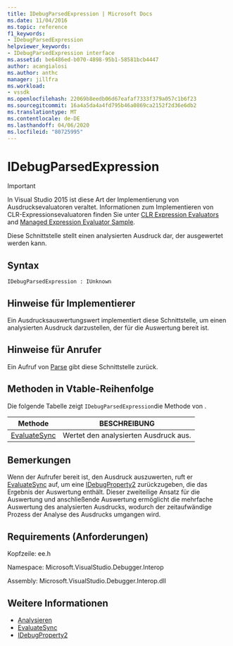 ```yaml
---
title: IDebugParsedExpression | Microsoft Docs
ms.date: 11/04/2016
ms.topic: reference
f1_keywords:
- IDebugParsedExpression
helpviewer_keywords:
- IDebugParsedExpression interface
ms.assetid: be6486ed-b070-4898-95b1-58581bcb4447
author: acangialosi
ms.author: anthc
manager: jillfra
ms.workload:
- vssdk
ms.openlocfilehash: 22069b8eedb06d67eafaf7333f379a057c1b6f23
ms.sourcegitcommit: 16a4a5da4a4fd795b46a0869ca2152f2d36e6db2
ms.translationtype: MT
ms.contentlocale: de-DE
ms.lasthandoff: 04/06/2020
ms.locfileid: "80725995"
---
```

# <a name="idebugparsedexpression"></a>IDebugParsedExpression
> [!IMPORTANT]
> In Visual Studio 2015 ist diese Art der Implementierung von Ausdrucksevaluatoren veraltet. Informationen zum Implementieren von CLR-Expressionsevaluatoren finden Sie unter [CLR Expression Evaluators](https://github.com/Microsoft/ConcordExtensibilitySamples/wiki/CLR-Expression-Evaluators) and [Managed Expression Evaluator Sample](https://github.com/Microsoft/ConcordExtensibilitySamples/wiki/Managed-Expression-Evaluator-Sample).

 Diese Schnittstelle stellt einen analysierten Ausdruck dar, der ausgewertet werden kann.

## <a name="syntax"></a>Syntax

```
IDebugParsedExpression : IUnknown
```

## <a name="notes-for-implementers"></a>Hinweise für Implementierer
 Ein Ausdrucksauswertungswert implementiert diese Schnittstelle, um einen analysierten Ausdruck darzustellen, der für die Auswertung bereit ist.

## <a name="notes-for-callers"></a>Hinweise für Anrufer
 Ein Aufruf von [Parse](../../../extensibility/debugger/reference/idebugexpressionevaluator-parse.md) gibt diese Schnittstelle zurück.

## <a name="methods-in-vtable-order"></a>Methoden in Vtable-Reihenfolge
 Die folgende Tabelle zeigt `IDebugParsedExpression`die Methode von .

|Methode|BESCHREIBUNG|
|------------|-----------------|
|[EvaluateSync](../../../extensibility/debugger/reference/idebugparsedexpression-evaluatesync.md)|Wertet den analysierten Ausdruck aus.|

## <a name="remarks"></a>Bemerkungen
 Wenn der Aufrufer bereit ist, den Ausdruck auszuwerten, ruft er [EvaluateSync](../../../extensibility/debugger/reference/idebugparsedexpression-evaluatesync.md) auf, um eine [IDebugProperty2](../../../extensibility/debugger/reference/idebugproperty2.md) zurückzugeben, die das Ergebnis der Auswertung enthält. Dieser zweiteilige Ansatz für die Auswertung und anschließende Auswertung ermöglicht die mehrfache Auswertung des analysierten Ausdrucks, wodurch der zeitaufwändige Prozess der Analyse des Ausdrucks umgangen wird.

## <a name="requirements"></a>Requirements (Anforderungen)
 Kopfzeile: ee.h

 Namespace: Microsoft.VisualStudio.Debugger.Interop

 Assembly: Microsoft.VisualStudio.Debugger.Interop.dll

## <a name="see-also"></a>Weitere Informationen
- [Analysieren](../../../extensibility/debugger/reference/idebugexpressionevaluator-parse.md)
- [EvaluateSync](../../../extensibility/debugger/reference/idebugparsedexpression-evaluatesync.md)
- [IDebugProperty2](../../../extensibility/debugger/reference/idebugproperty2.md)
